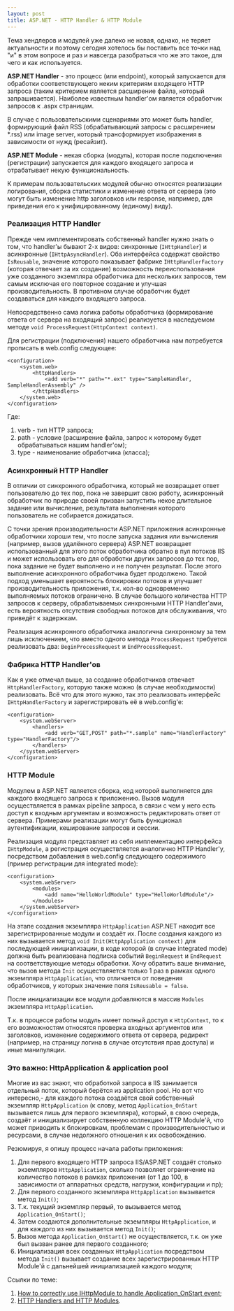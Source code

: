 ```yaml
---
layout: post
title: ASP.NET - HTTP Handler & HTTP Module
---
```


Тема хендлеров и модулей уже далеко не новая, однако, не теряет актуальности и поэтому сегодня хотелось бы поставить все точки над "и" в этом вопросе и раз и навсегда разобраться что же это такое, для чего и как используется.

**ASP.NET Handler** - это процесс (или endpoint), который запускается для обработки соответствующего неким критериям входящего HTTP запроса (таким критерием является расширение файла, который запрашивается). Наиболее известным handler'ом является обработчик запросов к .aspx страницам. 

В случае с пользовательскими сценариями это может быть handler, формирующий файл RSS (обрабатывающий запросы с расширением *.rss) или image server, который трансформирует изображения в зависимости от нужд (ресайзит).

**ASP.NET Module** - некая сборка (модуль), которая после подключения (регистрации) запускается для каждого входящего запроса и отрабатывает некую функциональность.

К примерам пользовательских модулей обычно относятся реализации логирования, сборка статистики и изменение ответа от сервера (это могут быть изменение http заголовков или response, например, для приведения его к унифицированному (единому) виду).

### Реализация HTTP Handler

Прежде чем имплементировать собственный handler нужно знать о том, что handler'ы бывают 2-х видов: синхронные (`IHttpHandler`) и асинхронные (`IHttpAsyncHandler`). Оба интерфейса содержат свойство `IsReusable`, значение которого показывает фабрике `IHttpHandlerFactory` (которая отвечает за их создание) возможность переиспользования уже созданного экземпляра обработчика для нескольких запросов, тем самым исключая его повторное создание и улучшая производительность. В противном случае обработчик будет создаваться для каждого входящего запроса.

Непосредственно сама логика работы обработчика (формирование ответа от сервера на входящий запрос) реализуется в наследуемом методе `void ProcessRequest(HttpContext context)`. 

Для регистрации (подключения) нашего обработчика нам потребуется прописать в web.config следующее:

```
<configuration>
    <system.web>
        <httpHandlers>
            <add verb="*" path="*.ext" type="SampleHandler, SampleHandlerAssembly" />
        </httpHandlers>
    </system.web>
</configuration>
```

Где:

1. verb - тип HTTP запроса;
2. path - условие (расширение файла, запрос к которому будет обрабатываться нашим handler'ом);
3. type - наименование обработчика (класса);

### Асинхронный HTTP Handler

В отличии от синхронного обработчика, который не возвращает ответ пользователю до тех пор, пока не завершит свою работу, асинхронный обработчик по природе своей призван запустить некое длительное задание или вычисление, результата выполнения которого пользователь не собирается дожидаться. 

С точки зрения производительности ASP.NET приложения асинхронные обработчики хороши тем, что после запуска задания или вычисления (например, вызов удалённого сервера) ASP.NET возвращает использованный для этого поток обработчика обратно в пул потоков IIS и может использовать его для обработки других запросов до тех пор, пока задание не будет выполнено и не получен результат. После этого выполнение асинхронного обработчика будет продолжено. Такой подход уменьшает вероятность блокировки потоков и улучшает производительность приложения, т.к. кол-во одновременно выполняемых потоков ограничено. В случае большого количества HTTP запросов к серверу, обрабатываемых синхронными HTTP Handler'ами, есть вероятность отсутствия свободных потоков для обслуживания, что приведёт к задержкам.

Реализация асинхронного обработчика аналогична синхронному за тем лишь исключением, что вместо одного метода `ProcessRequest` требуется реализовать два: `BeginProcessRequest` и `EndProcessRequest`.

### Фабрика HTTP Handler'ов

Как я уже отмечал выше, за создание обработчиков отвечает `HttpHandlerFactory`, которую также можно (в случае необходимости) реализовать. Всё что для этого нужно, так это реализовать интерфейс `IHttpHandlerFactory` и зарегистрировать её в web.config'e:

```
<configuration>
    <system.webServer>
        <handlers>
            <add verb="GET,POST" path="*.sample" name="HandlerFactory" type="HandlerFactory"/>
        </handlers>
    </system.webServer>
</configuration>
```

### HTTP Module

Модулем в ASP.NET является сборка, код которой выполняется для каждого входящего запроса к приложению. Вызов модуля осуществляется в рамках pipeline запроса, в связи с чем у него есть доступ к входным аргументам и возможность редактировать ответ от сервера. Примерами реализации могут быть функционал аутентификации, кеширование запросов и сессии.

Реализация модуля представляет из себя имплементацию интерфейса `IHttpModule`, а регистрация осуществляется аналогично HTTP Handler'у, посредством добавления в web.config следующего содержимого (пример регистрации для integrated mode):

```
<configuration>
    <system.webServer>
        <modules>
            <add name="HelloWorldModule" type="HelloWorldModule"/>
        </modules>
    </system.webServer>
</configuration>
```

На этапе создания экземпляра `HttpApplication` ASP.NET находит все зарегистрированные модули и создаёт их. После создания каждого из них вызывается метод `void Init(HttpApplication context)` для последующей инициализации, в коде которой (в случае integrated mode) должна быть реализована подписка событий `BeginRequest` и `EndRequest` на соответствующие методы обработки. Хочу обратить ваше внимание, что вызов метода `Init` осуществляется только 1 раз в рамках одного экземпляра `HttpApplication`, что отличается от поведения обработчиков, у которых значение поля `IsReusable = false`. 

После инициализации все модули добавляются в массив `Modules` экземпляра `HttpApplication`.

Т.к. в процессе работы модуль имеет полный доступ к `HttpContext`, то к его возможностям относятся проверка входных аргументов или заголовков, изменение содержимого ответа от сервера, редирект (например, на страницу логина в случае отсутствия прав доступа) и иные манипуляции.

### Это важно: HttpApplication & application pool

Многие из вас знают, что обработкой запроса в IIS занимается отдельный поток, который берётся из application pool. Но вот что интересно,- для каждого потока создаётся свой собственный экземпляр `HttpApplication` (к слову, метод `Application_OnStart` вызывается лишь для первого экземпляра), который, в свою очередь, создаёт и инициализирует собственную коллекцию HTTP Module'й, что может приводить к блокировкам, проблемам с производительностью и ресурсами, в случае недолжного отношения к их освобождению.

Резюмируя, я опишу процесс начала работы приложения:

1. Для первого входящего HTTP запроса IIS/ASP.NET создаёт столько экземпляров `HttpApplication`, сколько позволяет ограничение на количество потоков в рамках приложения (от 1 до 100, в зависимости от аппаратных средств, нагрузки, конфигурации и пр);
2. Для первого созданного экземпляра `HttpApplication` вызывается метод `Init()`;
3. Т.к. текущий экземпляр первый, то вызывается метод `Application_OnStart()`;
4. Затем создаются дополнительные экземпляры `HttpApplication`, и для каждого из них вызывается метод `Init()`;
5. Вызов метода `Application_OnStart()` не осуществляется, т.к. он уже был вызван ранее для первого созданного;
6. Инициализация всех созданных `HttpApplication` посредством метода `Init()` вызывает создание всех зарегистрированных HTTP Module'й с дальнейшей инициализацией каждого модуля;

Ссылки по теме:
1. [How to correctly use IHttpModule to handle Application_OnStart event](http://erraticdev.blogspot.ru/2011/01/how-to-correctly-use-ihttpmodule-to.html);
2. [HTTP Handlers and HTTP Modules](https://msdn.microsoft.com/en-us/library/bb398986.aspx?f=255&MSPPError=-2147217396).